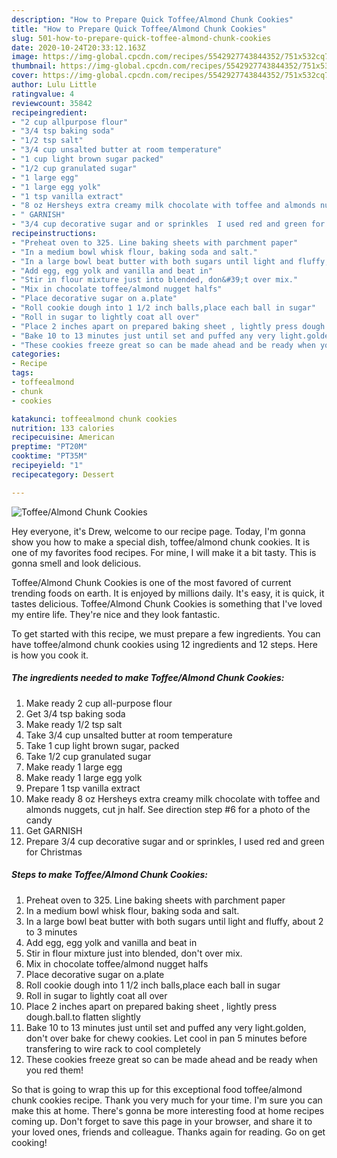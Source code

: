 ```yaml
---
description: "How to Prepare Quick Toffee/Almond Chunk Cookies"
title: "How to Prepare Quick Toffee/Almond Chunk Cookies"
slug: 501-how-to-prepare-quick-toffee-almond-chunk-cookies
date: 2020-10-24T20:33:12.163Z
image: https://img-global.cpcdn.com/recipes/5542927743844352/751x532cq70/toffeealmond-chunk-cookies-recipe-main-photo.jpg
thumbnail: https://img-global.cpcdn.com/recipes/5542927743844352/751x532cq70/toffeealmond-chunk-cookies-recipe-main-photo.jpg
cover: https://img-global.cpcdn.com/recipes/5542927743844352/751x532cq70/toffeealmond-chunk-cookies-recipe-main-photo.jpg
author: Lulu Little
ratingvalue: 4
reviewcount: 35842
recipeingredient:
- "2 cup allpurpose flour"
- "3/4 tsp baking soda"
- "1/2 tsp salt"
- "3/4 cup unsalted butter at room temperature"
- "1 cup light brown sugar packed"
- "1/2 cup granulated sugar"
- "1 large egg"
- "1 large egg yolk"
- "1 tsp vanilla extract"
- "8 oz Hersheys extra creamy milk chocolate with toffee and almonds nuggets  cut jn half  See direction step 6 for a photo of the candy"
- " GARNISH"
- "3/4 cup decorative sugar and or sprinkles  I used red and green for Christmas"
recipeinstructions:
- "Preheat oven to 325. Line baking sheets with parchment paper"
- "In a medium bowl whisk flour, baking soda and salt."
- "In a large bowl beat butter with both sugars until light and fluffy, about 2 to 3 minutes"
- "Add egg, egg yolk and vanilla and beat in"
- "Stir in flour mixture just into blended, don&#39;t over mix."
- "Mix in chocolate toffee/almond nugget halfs"
- "Place decorative sugar on a.plate"
- "Roll cookie dough into 1 1/2 inch balls,place each ball in sugar"
- "Roll in sugar to lightly coat all over"
- "Place 2 inches apart on prepared baking sheet , lightly press dough.ball.to flatten slightly"
- "Bake 10 to 13 minutes just until set and puffed any very light.golden, don&#39;t over bake for chewy cookies. Let cool in pan 5 minutes before transfering to wire rack to cool completely"
- "These cookies freeze great so can be made ahead and be ready when you red them!"
categories:
- Recipe
tags:
- toffeealmond
- chunk
- cookies

katakunci: toffeealmond chunk cookies 
nutrition: 133 calories
recipecuisine: American
preptime: "PT20M"
cooktime: "PT35M"
recipeyield: "1"
recipecategory: Dessert

---
```



![Toffee/Almond Chunk Cookies](https://img-global.cpcdn.com/recipes/5542927743844352/751x532cq70/toffeealmond-chunk-cookies-recipe-main-photo.jpg)

Hey everyone, it's Drew, welcome to our recipe page. Today, I'm gonna show you how to make a special dish, toffee/almond chunk cookies. It is one of my favorites food recipes. For mine, I will make it a bit tasty. This is gonna smell and look delicious.



Toffee/Almond Chunk Cookies is one of the most favored of current trending foods on earth. It is enjoyed by millions daily. It's easy, it is quick, it tastes delicious. Toffee/Almond Chunk Cookies is something that I've loved my entire life. They're nice and they look fantastic.


To get started with this recipe, we must prepare a few ingredients. You can have toffee/almond chunk cookies using 12 ingredients and 12 steps. Here is how you cook it.

<!--inarticleads1-->

##### The ingredients needed to make Toffee/Almond Chunk Cookies:

1. Make ready 2 cup all-purpose flour
1. Get 3/4 tsp baking soda
1. Make ready 1/2 tsp salt
1. Take 3/4 cup unsalted butter at room temperature
1. Take 1 cup light brown sugar, packed
1. Take 1/2 cup granulated sugar
1. Make ready 1 large egg
1. Make ready 1 large egg yolk
1. Prepare 1 tsp vanilla extract
1. Make ready 8 oz Hersheys extra creamy milk chocolate with toffee and almonds nuggets,  cut jn half.  See direction step #6 for a photo of the candy
1. Get  GARNISH
1. Prepare 3/4 cup decorative sugar and or sprinkles,  I used red and green for Christmas




<!--inarticleads2-->

##### Steps to make Toffee/Almond Chunk Cookies:

1. Preheat oven to 325. Line baking sheets with parchment paper
1. In a medium bowl whisk flour, baking soda and salt.
1. In a large bowl beat butter with both sugars until light and fluffy, about 2 to 3 minutes
1. Add egg, egg yolk and vanilla and beat in
1. Stir in flour mixture just into blended, don&#39;t over mix.
1. Mix in chocolate toffee/almond nugget halfs
1. Place decorative sugar on a.plate
1. Roll cookie dough into 1 1/2 inch balls,place each ball in sugar
1. Roll in sugar to lightly coat all over
1. Place 2 inches apart on prepared baking sheet , lightly press dough.ball.to flatten slightly
1. Bake 10 to 13 minutes just until set and puffed any very light.golden, don&#39;t over bake for chewy cookies. Let cool in pan 5 minutes before transfering to wire rack to cool completely
1. These cookies freeze great so can be made ahead and be ready when you red them!




So that is going to wrap this up for this exceptional food toffee/almond chunk cookies recipe. Thank you very much for your time. I'm sure you can make this at home. There's gonna be more interesting food at home recipes coming up. Don't forget to save this page in your browser, and share it to your loved ones, friends and colleague. Thanks again for reading. Go on get cooking!
